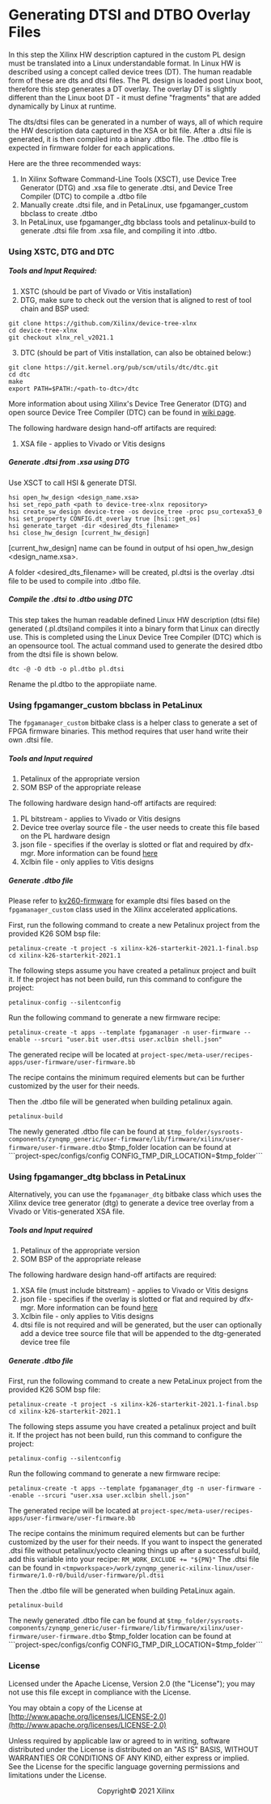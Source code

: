 # Generating DTSI and DTBO Overlay Files

In this step the Xilinx HW description captured in the custom PL design must be translated into a Linux understandable format. In Linux HW is described using a concept called device trees (DT). The human readable form of these are dts and dtsi files. The PL design is loaded post Linux boot, therefore this step generates a DT overlay. The overlay DT is slightly different than the Linux boot DT - it must define "fragments" that are added dynamically by Linux at runtime. 

The dts/dtsi files can be generated in a number of ways, all of which require the HW description data captured in the XSA or bit file. After a .dtsi file is generated, it is then compiled into a binary .dtbo file. The .dtbo file is expected in firmware folder for each applications. 

Here are the three recommended ways:

1. In Xilinx Software Command-Line Tools (XSCT), use Device Tree Generator (DTG) and .xsa file to generate .dtsi, and Device Tree Compiler (DTC) to compile a .dtbo file
2. Manually create .dtsi file, and in PetaLinux, use fpgamanger_custom bbclass to create .dtbo
3. In PetaLinux, use fpgamanger_dtg bbclass tools and petalinux-build to generate .dtsi file from .xsa file, and compiling it into .dtbo.


### Using XSTC, DTG and DTC
##### Tools and Input Required:
1. XSTC (should be part of Vivado or Vitis installation)
2. DTG, make sure to check out the version that is aligned to rest of tool chain and BSP used:
```
git clone https://github.com/Xilinx/device-tree-xlnx
cd device-tree-xlnx
git checkout xlnx_rel_v2021.1
```
3. DTC (should be part of Vitis installation, can also be obtained below:)
```
git clone https://git.kernel.org/pub/scm/utils/dtc/dtc.git
cd dtc
make
export PATH=$PATH:/<path-to-dtc>/dtc
```
More information about using Xilinx's Device Tree Generator (DTG) and open source Device Tree Compiler (DTC) can be found in [wiki page](https://xilinx-wiki.atlassian.net/wiki/spaces/A/pages/18842279/Build+Device+Tree+Blob). 

The following hardware design hand-off artifacts are required:
1. XSA file - applies to Vivado or Vitis designs

##### Generate .dtsi from .xsa using DTG
Use XSCT to call HSI & generate DTSI.
```
hsi open_hw_design <design_name.xsa>
hsi set_repo_path <path to device-tree-xlnx repository>
hsi create_sw_design device-tree -os device_tree -proc psu_cortexa53_0
hsi set_property CONFIG.dt_overlay true [hsi::get_os]
hsi generate_target -dir <desired_dts_filename>
hsi close_hw_design [current_hw_design]
```
[current_hw_design] name can be found in output of hsi open_hw_design <design_name.xsa>. 

A folder <desired_dts_filename> will be created, pl.dtsi is the overlay .dtsi file to be used to compile into .dtbo file. 

##### Compile the .dtsi to .dtbo using DTC
This step takes the human readable defined Linux HW description (dtsi file) generated (.pl.dtsi)and compiles it into a binary form that Linux can directly use. This is completed using the Linux Device Tree Compiler (DTC) which is an opensource tool. The actual command used to generate the desired dtbo from the dtsi file is shown below.
```
dtc -@ -O dtb -o pl.dtbo pl.dtsi
```
Rename the pl.dtbo to the appropiiate name. 


### Using fpgamanger_custom bbclass in PetaLinux
The `fpgamanager_custom` bitbake class is a helper class to generate a set of FPGA firmware binaries. This method requires that user hand write their own .dtsi file. 
##### Tools and Input required
1. Petalinux of the appropriate version
2. SOM BSP of the appropriate release

The following hardware design hand-off artifacts are required:
1. PL bitstream - applies to Vivado or Vitis designs
2. Device tree overlay source file - the user needs to create this file based on the PL hardware design
3. json file - specifies if the overlay is slotted or flat and required by dfx-mgr. More information can be found [here](./creating_applications_target.md)
4. Xclbin file - only applies to Vitis designs


##### Generate .dtbo file

Please refer to [kv260-firmware](https://github.com/Xilinx/kv260-firmware) for example dtsi files
based on the `fpgamanager_custom` class used in the Xilinx accelerated
applications.

First, run the following command to create a new Petalinux project from the provided K26 SOM bsp file:
```
petalinux-create -t project -s xilinx-k26-starterkit-2021.1-final.bsp
cd xilinx-k26-starterkit-2021.1
```

The following steps assume you have created a petalinux project and built it. If the project has not been build, run this command to configure the project:

```
petalinux-config --silentconfig 
```

Run the following command to generate a new firmware recipe:

```
petalinux-create -t apps --template fpgamanager -n user-firmware --enable --srcuri "user.bit user.dtsi user.xclbin shell.json"
```

The generated recipe will be located at
`project-spec/meta-user/recipes-apps/user-firmware/user-firmware.bb`

The recipe contains the minimum required elements but can be further customized
by the user for their needs.

Then the .dtbo file will be generated when building petalinux again. 
```
petalinux-build
```
The newly generated .dtbo file can be found at ```$tmp_folder/sysroots-components/zynqmp_generic/user-firmware/lib/firmware/xilinx/user-firmware/user-firmware.dtbo```
$tmp_folder location can be found at ```project-spec/configs/config CONFIG_TMP_DIR_LOCATION=$tmp_folder```

### Using fpgamanger_dtg bbclass in PetaLinux

Alternatively, you can use the `fpgamanager_dtg` bitbake class which uses the Xilinx device tree generator (dtg) to generate a device tree overlay from a Vivado or Vitis-generated XSA file. 

##### Tools and Input required
1. Petalinux of the appropriate version
2. SOM BSP of the appropriate release

The following hardware design hand-off artifacts are required:

1. XSA file (must include bitstream) - applies to Vivado or Vitis designs
2. json file - specifies if the overlay is slotted or flat and required by dfx-mgr. More information can be found [here](./creating_applications_target.md)
3. Xclbin file - only applies to Vitis designs
4. dtsi file is not required and will be generated, but the user can optionally add a device tree source
   file that will be appended to the dtg-generated device tree file

##### Generate .dtbo file 
First, run the following command to create a new PetaLinux project from the provided K26 SOM bsp file:
```
petalinux-create -t project -s xilinx-k26-starterkit-2021.1-final.bsp
cd xilinx-k26-starterkit-2021.1
```

The following steps assume you have created a petalinux project and built it. If the project has not been build, run this command to configure the project:

```
petalinux-config --silentconfig 
```

Run the following command to generate a new firmware recipe:

```
petalinux-create -t apps --template fpgamanager_dtg -n user-firmware --enable --srcuri "user.xsa user.xclbin shell.json"
```

The generated recipe will be located at
`project-spec/meta-user/recipes-apps/user-firmware/user-firmware.bb`

The recipe contains the minimum required elements but can be further customized by the user for their needs. If you want to inspect the generated .dtsi file without petalinux/yocto cleaning things up after a successful build, add this variable into your recipe:
```RM_WORK_EXCLUDE += "${PN}"```
The .dtsi file can be found in ```<tmpworkspace>/work/zynqmp_generic-xilinx-linux/user-firmware/1.0-r0/build/user-firmware/pl.dtsi```


Then the .dtbo file will be generated when building PetaLinux again. 
```
petalinux-build
```
The newly generated .dtbo file can be found at ```$tmp_folder/sysroots-components/zynqmp_generic/user-firmware/lib/firmware/xilinx/user-firmware/user-firmware.dtbo```
$tmp_folder location can be found at ```project-spec/configs/config CONFIG_TMP_DIR_LOCATION=$tmp_folder```



### License

Licensed under the Apache License, Version 2.0 (the "License"); you may not use this file except in compliance with the License.

You may obtain a copy of the License at
[http://www.apache.org/licenses/LICENSE-2.0](http://www.apache.org/licenses/LICENSE-2.0)

Unless required by applicable law or agreed to in writing, software distributed under the License is distributed on an "AS IS" BASIS, WITHOUT WARRANTIES OR CONDITIONS OF ANY KIND, either express or implied. See the License for the specific language governing permissions and limitations under the License.

<p align="center">Copyright&copy; 2021 Xilinx</p>
